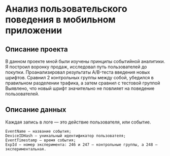 # Анализ пользовательского поведения в мобильном приложении
## Описание проекта
В данном проекте мной были изучены принципы событийной аналитики. Я построил 
воронку продаж, исследовал путь пользователей до покупки. Проанализировал 
результаты A/B-теста введения новых шрифтов. Сравнил 2 контрольных группы между 
собой, убедился в правильном разделении трафика, а затем сравнил с тестовой группой 
Выявлено, что новый шрифт значительно не повлияет на поведение пользователей. 

## Описание данных

Каждая запись в логе — это действие пользователя, или событие.

    EventName — название события;
    DeviceIDHash — уникальный идентификатор пользователя;
    EventTimestamp — время события;
    ExpId — номер эксперимента: 246 и 247 — контрольные группы, а 248 — экспериментальная.
